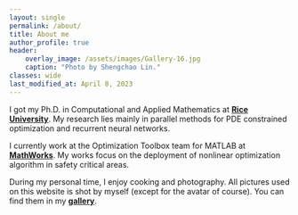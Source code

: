 ```yaml
---
layout: single
permalink: /about/
title: About me
author_profile: true
header:
    overlay_image: /assets/images/Gallery-16.jpg
    caption: "Photo by Shengchao Lin."
classes: wide
last_modified_at: April 8, 2023
---
```


I got my Ph.D. in Computational and Applied Mathematics at
[**Rice University**](https://cmor.rice.edu/).
My research lies mainly in parallel methods for PDE constrained optimization and recurrent neural networks.

I currently work at the Optimization Toolbox team for MATLAB at 
[**MathWorks**](https://www.mathworks.com/products/optimization.html).
My works focus on the deployment of nonlinear optimization algorithm in safety critical areas.

During my personal time, I enjoy cooking and photography. All pictures used on this website is shot by myself (except 
for the avatar of course). You can find them in my [**gallery**](/gallery/).

[//]: # ()
[//]: # ()
[//]: # ()
[//]: # (I'm a Master's student in Computer Science at Northeastern University &#40;Silicon Valley campus&#41;, graduating in May 2023. `Cross-validated` is my personal blog to keep track of my projects and different HOWTOs related to data and tech.)

[//]: # ()
[//]: # (I’m passionate about Data Analytics and Data Science and recently discovered that I enjoy coding. Since Data Engineering is at the intersection of both Data Science and Software Engineering - both fields that I love - I decided to concentrate in Data Engineering.)

[//]: # ()
[//]: # (I have strong programming skills in **Python** and currently learning **AWS, Spark, Hadoop and MapReduce**. I have solid understanding of Machine Learning and Databases &#40;**Oracle, MongoDB, Redis**&#41;. My previous school [projects]&#40;/portfolio&#41; also involved Node.js, Bootstrap, Java, C++.)

[//]: # ()
[//]: # (Before enrolling to my Master’s program, I got a PhD in Political Science and worked as a Managing Editor for online analytical journal. During my previous career in academia, I developed strong [analytical, communication and management skills]&#40;/achievements/&#41;. I also have completed a number of [Data Science specializations online]&#40;/certificates&#41;.)

[//]: # ()
[//]: # (I am the person who takes initiative and stays curious.)

[//]: # ()
[//]: # (Feel free to [contact me]&#40;mailto: kbosko@cross-validated.com&#41; if you find my blog useful, think I might be a good fit or simply would like to connect.)

[//]: # ({: .text-justify})

